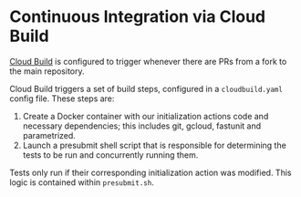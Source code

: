 # Continuous Integration via Cloud Build

[Cloud Build](https://cloud.google.com/cloud-build/) is configured to trigger
whenever there are PRs from a fork to the main repository.

Cloud Build triggers a set of build steps, configured in a `cloudbuild.yaml`
config file. These steps are:

1.  Create a Docker container with our initialization actions code and necessary
    dependencies; this includes git, gcloud, fastunit and parametrized.
1.  Launch a presubmit shell script that is responsible for determining the
    tests to be run and concurrently running them.

Tests only run if their corresponding initialization action was modified. This
logic is contained within `presubmit.sh`.
